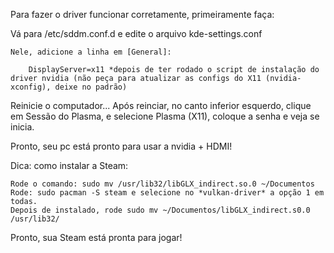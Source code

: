 Para fazer o driver funcionar corretamente, primeiramente faça:

  Vá para /etc/sddm.conf.d e edite o arquivo kde-settings.conf

    Nele, adicione a linha em [General]:

        DisplayServer=x11 *depois de ter rodado o script de instalação do driver nvidia (não peça para atualizar as configs do X11 (nvidia-xconfig), deixe no padrão)

  Reinicie o computador... Após reinciar, no canto inferior esquerdo, clique em Sessão do Plasma, e selecione Plasma (X11), coloque a senha e veja se inicia.

Pronto, seu pc está pronto para usar a nvidia + HDMI!

Dica: como instalar a Steam:

    Rode o comando: sudo mv /usr/lib32/libGLX_indirect.so.0 ~/Documentos
    Rode: sudo pacman -S steam e selecione no *vulkan-driver* a opção 1 em todas.
    Depois de instalado, rode sudo mv ~/Documentos/libGLX_indirect.s0.0 /usr/lib32/

Pronto, sua Steam está pronta para jogar!
